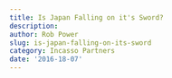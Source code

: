 ```yaml
---
title: Is Japan Falling on it's Sword?
description:
author: Rob Power
slug: is-japan-falling-on-its-sword
category: Incasso Partners
date: '2016-18-07'
---
```

